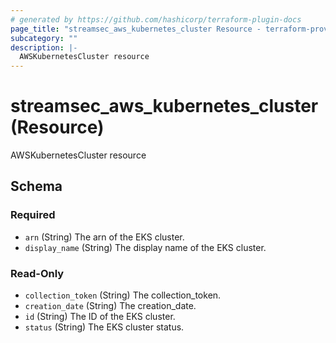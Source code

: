 ```yaml
---
# generated by https://github.com/hashicorp/terraform-plugin-docs
page_title: "streamsec_aws_kubernetes_cluster Resource - terraform-provider-streamsec"
subcategory: ""
description: |-
  AWSKubernetesCluster resource
---
```


# streamsec_aws_kubernetes_cluster (Resource)

AWSKubernetesCluster resource



<!-- schema generated by tfplugindocs -->
## Schema

### Required

- `arn` (String) The arn of the EKS cluster.
- `display_name` (String) The display name of the EKS cluster.

### Read-Only

- `collection_token` (String) The collection_token.
- `creation_date` (String) The creation_date.
- `id` (String) The ID of the EKS cluster.
- `status` (String) The EKS cluster status.
